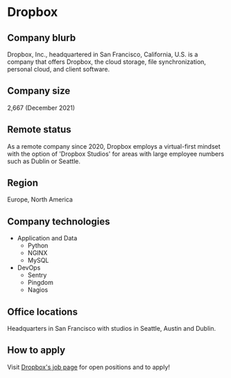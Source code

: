 # Dropbox

## Company blurb

Dropbox, Inc., headquartered in San Francisco, California, U.S. is a company that offers Dropbox, the cloud storage, file synchronization, personal cloud, and client software.

## Company size

2,667 (December 2021)

## Remote status

As a remote company since 2020, Dropbox employs a virtual-first mindset with the option of 'Dropbox Studios' for areas with large employee numbers such as Dublin or Seattle.

## Region

Europe, North America

## Company technologies

- Application and Data
    - Python
    - NGINX
    - MySQL
- DevOps
    - Sentry
    - Pingdom
    - Nagios

## Office locations

Headquarters in San Francisco with studios in Seattle, Austin and Dublin.

## How to apply

Visit [Dropbox's job page](https://www.dropbox.com/jobs) for open positions and to apply!

